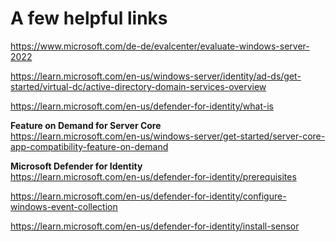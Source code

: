 # A few helpful links

<https://www.microsoft.com/de-de/evalcenter/evaluate-windows-server-2022>

https://learn.microsoft.com/en-us/windows-server/identity/ad-ds/get-started/virtual-dc/active-directory-domain-services-overview

https://learn.microsoft.com/en-us/defender-for-identity/what-is

**Feature on Demand for Server Core**  
https://learn.microsoft.com/en-us/windows-server/get-started/server-core-app-compatibility-feature-on-demand

**Microsoft Defender for Identity**  
https://learn.microsoft.com/en-us/defender-for-identity/prerequisites

https://learn.microsoft.com/en-us/defender-for-identity/configure-windows-event-collection

https://learn.microsoft.com/en-us/defender-for-identity/install-sensor